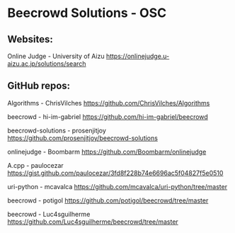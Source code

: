 # Beecrowd Solutions - OSC

## Websites:

Online Judge - University of Aizu
https://onlinejudge.u-aizu.ac.jp/solutions/search


## GitHub repos:

Algorithms - ChrisVilches
https://github.com/ChrisVilches/Algorithms

beecrowd - hi-im-gabriel
https://github.com/hi-im-gabriel/beecrowd

beecrowd-solutions - prosenjitjoy
https://github.com/prosenjitjoy/beecrowd-solutions

onlinejudge - Boombarm
https://github.com/Boombarm/onlinejudge

A.cpp - paulocezar
https://gist.github.com/paulocezar/3fd8f228b74e6696ac5f04827f5e0510

uri-python - mcavalca
https://github.com/mcavalca/uri-python/tree/master

beecrowd - potigol
https://github.com/potigol/beecrowd/tree/master

beecrowd - Luc4sguilherme
https://github.com/Luc4sguilherme/beecrowd/tree/master
